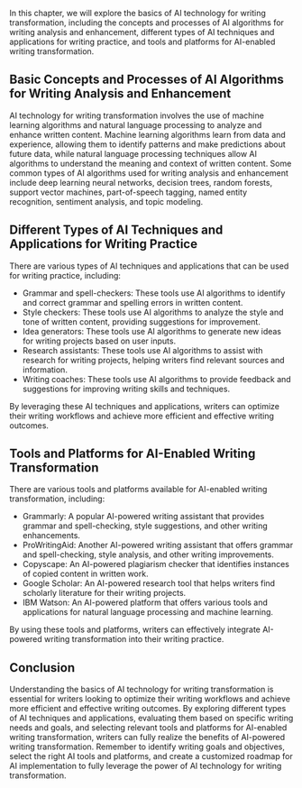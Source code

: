 
In this chapter, we will explore the basics of AI technology for writing transformation, including the concepts and processes of AI algorithms for writing analysis and enhancement, different types of AI techniques and applications for writing practice, and tools and platforms for AI-enabled writing transformation.

Basic Concepts and Processes of AI Algorithms for Writing Analysis and Enhancement
----------------------------------------------------------------------------------

AI technology for writing transformation involves the use of machine learning algorithms and natural language processing to analyze and enhance written content. Machine learning algorithms learn from data and experience, allowing them to identify patterns and make predictions about future data, while natural language processing techniques allow AI algorithms to understand the meaning and context of written content. Some common types of AI algorithms used for writing analysis and enhancement include deep learning neural networks, decision trees, random forests, support vector machines, part-of-speech tagging, named entity recognition, sentiment analysis, and topic modeling.

Different Types of AI Techniques and Applications for Writing Practice
----------------------------------------------------------------------

There are various types of AI techniques and applications that can be used for writing practice, including:

* Grammar and spell-checkers: These tools use AI algorithms to identify and correct grammar and spelling errors in written content.
* Style checkers: These tools use AI algorithms to analyze the style and tone of written content, providing suggestions for improvement.
* Idea generators: These tools use AI algorithms to generate new ideas for writing projects based on user inputs.
* Research assistants: These tools use AI algorithms to assist with research for writing projects, helping writers find relevant sources and information.
* Writing coaches: These tools use AI algorithms to provide feedback and suggestions for improving writing skills and techniques.

By leveraging these AI techniques and applications, writers can optimize their writing workflows and achieve more efficient and effective writing outcomes.

Tools and Platforms for AI-Enabled Writing Transformation
---------------------------------------------------------

There are various tools and platforms available for AI-enabled writing transformation, including:

* Grammarly: A popular AI-powered writing assistant that provides grammar and spell-checking, style suggestions, and other writing enhancements.
* ProWritingAid: Another AI-powered writing assistant that offers grammar and spell-checking, style analysis, and other writing improvements.
* Copyscape: An AI-powered plagiarism checker that identifies instances of copied content in written work.
* Google Scholar: An AI-powered research tool that helps writers find scholarly literature for their writing projects.
* IBM Watson: An AI-powered platform that offers various tools and applications for natural language processing and machine learning.

By using these tools and platforms, writers can effectively integrate AI-powered writing transformation into their writing practice.

Conclusion
----------

Understanding the basics of AI technology for writing transformation is essential for writers looking to optimize their writing workflows and achieve more efficient and effective writing outcomes. By exploring different types of AI techniques and applications, evaluating them based on specific writing needs and goals, and selecting relevant tools and platforms for AI-enabled writing transformation, writers can fully realize the benefits of AI-powered writing transformation. Remember to identify writing goals and objectives, select the right AI tools and platforms, and create a customized roadmap for AI implementation to fully leverage the power of AI technology for writing transformation.

